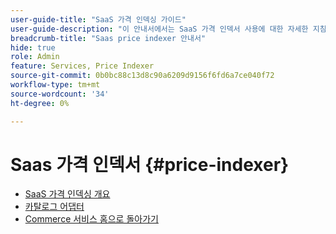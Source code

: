 ```yaml
---
user-guide-title: "SaaS 가격 인덱싱 가이드"
user-guide-description: "이 안내서에서는 SaaS 가격 인덱서 사용에 대한 자세한 지침을 제공합니다."
breadcrumb-title: "Saas price indexer 안내서"
hide: true
role: Admin
feature: Services, Price Indexer
source-git-commit: 0b0bc88c13d8c90a6209d9156f6fd6a7ce040f72
workflow-type: tm+mt
source-wordcount: '34'
ht-degree: 0%

---
```


# Saas 가격 인덱서 {#price-indexer}

- [SaaS 가격 인덱싱 개요](price-indexing.md)
- [카탈로그 어댑터](catalog-adapter.md)
- [Commerce 서비스 홈으로 돌아가기](https://experienceleague.adobe.com/docs/commerce-merchant-services/user-guides/home.html)


